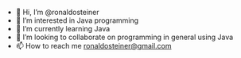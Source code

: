 - 👋 Hi, I’m @ronaldosteiner
- 👀 I’m interested in Java programming
- 🌱 I’m currently learning Java 
- 💞️ I’m looking to collaborate on programming in general using Java 
- 📫 How to reach me ronaldosteiner@gmail.com

<!---
ronaldosteiner/ronaldosteiner is a ✨ special ✨ repository because its `README.md` (this file) appears on your GitHub profile.
You can click the Preview link to take a look at your changes.
--->
